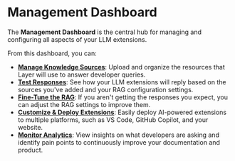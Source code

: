 # Management Dashboard

The **Management Dashboard** is the central hub for managing and configuring all aspects of your LLM extensions.

From this dashboard, you can:

- **[Manage Knowledge Sources](/management-dashboard/sources)**: Upload and organize the resources that Layer will use to answer developer queries.
- **[Test Responses](/management-dashboard/rag-testing)**: See how your LLM extensions will reply based on the sources you've added and your RAG configuration settings.
- **[Fine-Tune the RAG](/management-dashboard/rag-config)**: If you aren't getting the responses you expect, you can adjust the RAG settings to improve them.
- **[Customize & Deploy Extensions](/management-dashboard/deploying)**: Easily deploy AI-powered extensions to multiple platforms, such as VS Code, GitHub Copilot, and your website.
- **[Monitor Analytics](/management-dashboard/analytics)**: View insights on what developers are asking and identify pain points to continuously improve your documentation and product.

